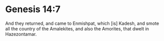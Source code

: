 # Genesis 14:7

And they returned, and came to Enmishpat, which [is] Kadesh, and smote all the country of the Amalekites, and also the Amorites, that dwelt in Hazezontamar.